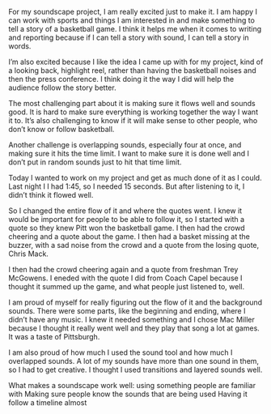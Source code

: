 For my soundscape project, I am really excited just to make it. I am happy I can work with sports and things I am interested in and make something to tell a story of a basketball game.
I think it helps me when it comes to writing and reporting because if I can tell a story with sound, I can tell a story in words. 

I’m also excited because I like the idea I came up with for my project, kind of a looking back, highlight reel, rather than having the 
basketball noises and then the press conference. I think doing it the way I did will help the audience follow the story better. 

The most challenging part about it is making sure it flows well and sounds good. It is hard to make sure everything is 
working together the way I want it to. It’s also challenging to know if it will make sense to other people, who don’t know or follow basketball. 

Another challenge is overlapping sounds, especially four at once, and making sure it hits the time limit. I want to make sure 
it is done well and I don’t put in random sounds just to hit that time limit. 


Today I wanted to work on my project and get as much done of it as I could. Last night I I had 1:45, so I needed 15 seconds.
But after listening to it, I didn’t think it flowed well. 

So I changed the entire flow of it and where the quotes went. I knew it would be important for people to be able to follow it,
so I started with a quote so they knew Pitt won the basketball game. I then had the crowd cheering and a quote about the game. I then had a basket missing at the buzzer, with a sad noise from the crowd and a quote from the losing quote, Chris Mack. 

I then had the crowd cheering again and a quote from freshman Trey McGowens. I eneded with the quote I did from Coach Capel 
because I thought it summed up the game, and what people just listened to, well. 

I am proud of myself for really figuring out the flow of it and the background sounds. There were some parts, like the
beginning and ending, where I didn’t have any music. I knew it needed something and I chose Mac Miller because I thought it 
really went well and they play that song a lot at games. It was a taste of Pittsburgh. 

I am also proud of how much I used the sound tool and how much I overlapped sounds. A lot of my sounds have more than one
sound in them, so I had to get creative. I thought I used transitions and layered sounds well. 



What makes a soundscape work well:
using something people are familiar with 
Making sure people know the sounds that are being used
Having it follow a timeline almost 
